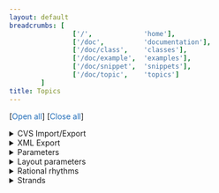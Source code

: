 ```yaml
---
layout: default
breadcrumbs: [
                ['/',             'home'],
                ['/doc',          'documentation'],
                ['/doc/class',    'classes'],
                ['/doc/example',  'examples'],
                ['/doc/snippet',  'snippets'],
                ['/doc/topic',    'topics']
        ]
title: Topics
---
```



[<span style="cursor:pointer; color:#1e6bb8;" onclick="openAllTopics()">Open all</span>]
[<span style="cursor:pointer; color:#1e6bb8;" onclick="closeAllTopics()">Close all</span>]


<details class="topic-cvs">
<summary>
CVS Import/Export
</summary>
{% include topics/cvs.html %}
</details>

<details class="topic-xml">
<summary>
XML Export
</summary>
{% include topics/xml.html %}
</details>

<details class="topic-parameters">
<summary>
Parameters
</summary>
{% include topics/parameters.html %}
</details>

<details class="topic-layout">
<summary>
Layout parameters
</summary>
{% include topics/layout.html %}
</details>

<details class="topic-rhythms">
<summary>
Rational rhythms
</summary>
{% include topics/rhythms.html %}
</details>

<details class="topic-strands">
<summary>
Strands
</summary>
{% include topics/strand.html %}
</details>

